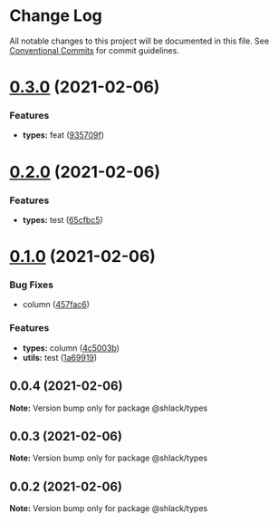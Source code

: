 # Change Log

All notable changes to this project will be documented in this file.
See [Conventional Commits](https://conventionalcommits.org) for commit guidelines.

# [0.3.0](https://github.com/GiancarlosIO/js-ts-monorepo/compare/v0.2.0...v0.3.0) (2021-02-06)


### Features

* **types:** feat ([935709f](https://github.com/GiancarlosIO/js-ts-monorepo/commit/935709ff2c8069f43365751d23a1b4fd3c1bb79d))





# [0.2.0](https://github.com/GiancarlosIO/js-ts-monorepo/compare/v0.1.0...v0.2.0) (2021-02-06)


### Features

* **types:** test ([65cfbc5](https://github.com/GiancarlosIO/js-ts-monorepo/commit/65cfbc5c8c35709955dfc1bcd1ddfbf8b3015f76))





# [0.1.0](https://github.com/GiancarlosIO/js-ts-monorepo/compare/v0.0.4...v0.1.0) (2021-02-06)


### Bug Fixes

* column ([457fac6](https://github.com/GiancarlosIO/js-ts-monorepo/commit/457fac6201c0b787f2ee88a014b9510732b19699))


### Features

* **types:** column ([4c5003b](https://github.com/GiancarlosIO/js-ts-monorepo/commit/4c5003ba9f05c67ab7b8961975b1c1e974f3d217))
* **utils:** test ([1a69919](https://github.com/GiancarlosIO/js-ts-monorepo/commit/1a699190b5a721120a541883406cf87448ca2ffa))





## 0.0.4 (2021-02-06)

**Note:** Version bump only for package @shlack/types





## 0.0.3 (2021-02-06)

**Note:** Version bump only for package @shlack/types





## 0.0.2 (2021-02-06)

**Note:** Version bump only for package @shlack/types
